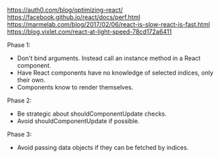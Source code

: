 https://auth0.com/blog/optimizing-react/
https://facebook.github.io/react/docs/perf.html
https://marmelab.com/blog/2017/02/06/react-is-slow-react-is-fast.html
https://blog.vixlet.com/react-at-light-speed-78cd172a6411

Phase 1:
* Don't bind arguments. Instead call an instance method in a React component.
* Have React components have no knowledge of selected indices, only their own.
* Components know to render themselves.

Phase 2:
* Be strategic about shouldComponentUpdate checks.
* Avoid shouldComponentUpdate if possible.

Phase 3:
* Avoid passing data objects if they can be fetched by indices.
